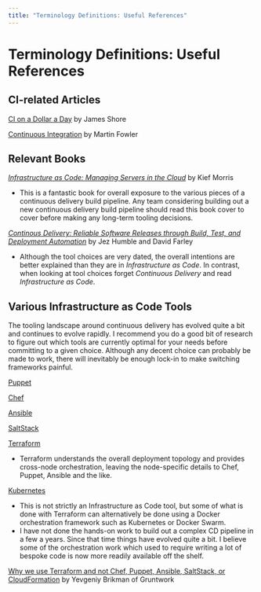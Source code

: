 ```yaml
---
title: "Terminology Definitions: Useful References"
---
```


# Terminology Definitions: Useful References

## CI-related Articles

[CI on a Dollar a Day](https://www.jamesshore.com/Blog/Continuous-Integration-on-a-Dollar-a-Day.html) by James Shore

[Continuous Integration](https://www.martinfowler.com/articles/continuousIntegration.html) by Martin Fowler

## Relevant Books

[*Infrastructure as Code: Managing Servers in the Cloud*](https://www.amazon.com/dp/B01GUG9ZNU/) by Kief Morris
+ This is a fantastic book for overall exposure to the various pieces of a continuous delivery build pipeline. Any team considering building out a new continuous delivery build pipeline should read this book cover to cover before making any long-term tooling decisions.

[*Continous Delivery: Reliable Software Releases through Build, Test, and Deployment Automation*](https://www.amazon.com/dp/B003YMNVC0) by Jez Humble and David Farley
+ Although the tool choices are very dated, the overall intentions are better explained than they are in *Infrastructure as Code*. In contrast, when looking at tool choices forget *Continuous Delivery* and read *Infrastructure as Code*.

## Various Infrastructure as Code Tools

The tooling landscape around continuous delivery has evolved quite a bit and continues to evolve rapidly. I recommend you do a good bit of research to figure out which tools are currently optimal for your needs before committing to a given choice. Although any decent choice can probably be made to work, there will inevitably be enough lock-in to make switching frameworks painful.

[Puppet](https://puppet.com/)

[Chef](https://www.chef.io/products/chef-infra/)

[Ansible](https://www.ansible.com/)

[SaltStack](https://www.saltstack.com/)

[Terraform](https://www.terraform.io/intro/vs/index.html)
+ Terraform understands the overall deployment topology and provides cross-node orchestration, leaving the node-specific details to Chef, Puppet, Ansible and the like.

[Kubernetes](https://kubernetes.io/)
+ This is not strictly an Infrastructure as Code tool, but some of what is done with Terraform can alternatively be done using a Docker orchestration framework such as Kubernetes or Docker Swarm.
+ I have not done the hands-on work to build out a complex CD pipeline in a few a years. Since that time things have evolved quite a bit. I believe some of the orchestration work which used to require writing a lot of bespoke code is now more readily available off the shelf. 

[Why we use Terraform and not Chef, Puppet, Ansible, SaltStack, or CloudFormation](https://blog.gruntwork.io/why-we-use-terraform-and-not-chef-puppet-ansible-saltstack-or-cloudformation-7989dad2865c) by Yevgeniy Brikman of Gruntwork
